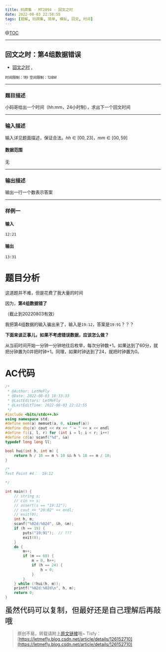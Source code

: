 ```yaml
---
title: 码蹄集 - MT2094 - 回文之时
date: 2022-08-03 22:58:55
tags: [题解, 码蹄集, 简单, 模拟, 回文, 时间]
---
```


@[TOC](传送门)


---


## 回文之时：第4组数据错误

+ <a href="https://matiji.net/exam/brushquestion/94/3181/1DC60EA6DF83A333301CFFE1407FBA59"> 回文之时</a> <a href="https://matiji.net/exam/dohomework/1405/1">.</a>

<small>时间限制：1秒</small>
<small>空间限制：128M</small>



---



### 题目描述

小码哥给出一个时间（hh:mm，24小时制），求出下一个回文时间
​


---

### 输入描述



输入详见题面描述，保证合法。$hh\in [00,23]，mm\in [00,59]$


#### 数据范围

无

---


### 输出描述


输出一行一个数表示答案



---


### 样例一

#### 输入

```
12:21
```

#### 输出

```
13:31
```




# 题目分析

这道题并不难，但是花费了我大量的时间

因为，**第4组数据错了**

（截止到20220803有效）

我把第4组数据的输入骗出来了，输入是```19:12```，答案是```19:91```？？？

**下面来谈正事儿，如果不考虑错误数据，应该怎么做？**

从当前时间开始一分钟一分钟地往后枚举，每次分钟数+1。如果达到了60分，就把分钟置为0并把时钟+1。同理，如果时钟达到了24，就把时钟置为0。

# AC代码

```cpp
/*
 * @Author: LetMeFly
 * @Date: 2022-08-03 18:33:33
 * @LastEditors: LetMeFly
 * @LastEditTime: 2022-08-03 22:12:55
 */
#include <bits/stdc++.h>
using namespace std;
#define mem(a) memset(a, 0, sizeof(a))
#define dbg(x) cout << #x << " = " << x << endl
#define fi(i, l, r) for (int i = l; i < r; i++)
#define cd(a) scanf("%d", &a)
typedef long long ll;

bool hui(int h, int m) {
    return h / 10 == m % 10 && h % 10 == m / 10;
}

/*
Test Point #4：  19:12

*/

int main() {
    // string s;
    // cin >> s;
    // assert(s == "19:12");
    // cout << "20:02" << endl;
    // exit(0);
    int h, m;
    scanf("%02d:%02d", &h, &m);
    if (h == 19) {
        puts("19:91");  // ???
        exit(0);
    }
    do {
        m++;
        if (m == 60) {
            m = 0, h++;
            if (h == 24) {
                h = 0;
            }
        }
    } while (!hui(h, m));
    printf("%02d:%02d\n", h, m);
    return 0;
}
```

<font color="black" face="楷体" size="5px">虽然代码可以复制，但最好还是自己理解后再敲哦</font>

<!-- <font color="black" face="楷体" size="5px">每周提前更新菁英班周赛题解，点关注，不迷路</font> -->

>原创不易，转载请附上[原文链接](https://leetcode.letmefly.xyz/2022/08/04/MaTiJi%20-%20MT2094%20-%20%E5%9B%9E%E6%96%87%E4%B9%8B%E6%97%B6/)哦~
>Tisfy：[https://letmefly.blog.csdn.net/article/details/126152710](https://letmefly.blog.csdn.net/article/details/126152710)